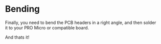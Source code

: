 
# Bending

Finally, you need to bend the PCB headers in a right angle, and then solder it to your PRO Micro or compatible board.

And thats it!
